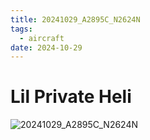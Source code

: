 ```yaml
---
title: 20241029_A2895C_N2624N
tags:
  - aircraft
date: 2024-10-29
---
```


# Lil Private Heli

![20241029_A2895C_N2624N](/aircraft/20241029_A2895C_N2624N.jpg)